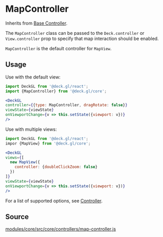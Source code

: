 # MapController

Inherits from [Base Controller](/docs/api-reference/controller.md).

The `MapController` class can be passed to the `Deck.controller` or `View.controller` prop to specify that map interaction should be enabled.

`MapController` is the default controller for `MapView`.

## Usage

Use with the default view:

```jsx
import DeckGL from '@deck.gl/react';
import {MapController} from '@deck.gl/core';

<DeckGL
controller={{type: MapController, dragRotate: false}}
viewState={viewState}
onViewportChange={v => this.setState({viewport: v})}
/>
```

Use with multiple views:

```jsx
import DeckGL from '@deck.gl/react';
impor {MapView} from '@deck.gl/core';

<DeckGL
views={[
  new MapView({
    controller: {doubleClickZoom: false}
  })
]}
viewState={viewState}
onViewportChange={v => this.setState({viewport: v})}
/>
```

For a list of supported options, see [Controller](/docs/api-reference/controller.md).

## Source

[modules/core/src/core/controllers/map-controller.js](https://github.com/uber/deck.gl/blob/master/modules/core/src/controllers/map-controller.js)
